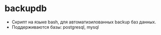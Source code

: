 # backupdb

* Скрипт на языке bash, для автоматизилованных backup баз данных.
* Поддерживаются базы: postgresql, mysql